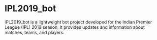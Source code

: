 # IPL2019_bot
IPL2019_bot is a lightweight bot project developed for the Indian Premier League (IPL) 2019 season. It provides updates and information about matches, teams, and players.
